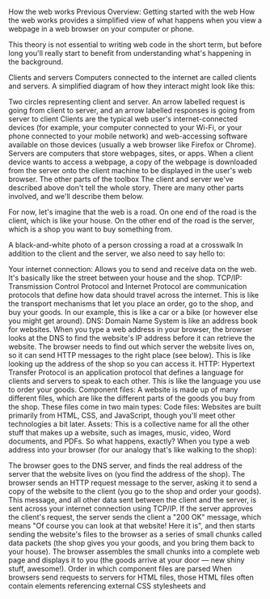 How the web works
Previous
Overview: Getting started with the web
How the web works provides a simplified view of what happens when you view a webpage in a web browser on your computer or phone.

This theory is not essential to writing web code in the short term, but before long you'll really start to benefit from understanding what's happening in the background.

Clients and servers
Computers connected to the internet are called clients and servers. A simplified diagram of how they interact might look like this:

Two circles representing client and server. An arrow labelled request is going from client to server, and an arrow labelled responses is going from server to client
Clients are the typical web user's internet-connected devices (for example, your computer connected to your Wi-Fi, or your phone connected to your mobile network) and web-accessing software available on those devices (usually a web browser like Firefox or Chrome).
Servers are computers that store webpages, sites, or apps. When a client device wants to access a webpage, a copy of the webpage is downloaded from the server onto the client machine to be displayed in the user's web browser.
The other parts of the toolbox
The client and server we've described above don't tell the whole story. There are many other parts involved, and we'll describe them below.

For now, let's imagine that the web is a road. On one end of the road is the client, which is like your house. On the other end of the road is the server, which is a shop you want to buy something from.

A black-and-white photo of a person crossing a road at a crosswalk
In addition to the client and the server, we also need to say hello to:

Your internet connection: Allows you to send and receive data on the web. It's basically like the street between your house and the shop.
TCP/IP: Transmission Control Protocol and Internet Protocol are communication protocols that define how data should travel across the internet. This is like the transport mechanisms that let you place an order, go to the shop, and buy your goods. In our example, this is like a car or a bike (or however else you might get around).
DNS: Domain Name System is like an address book for websites. When you type a web address in your browser, the browser looks at the DNS to find the website's IP address before it can retrieve the website. The browser needs to find out which server the website lives on, so it can send HTTP messages to the right place (see below). This is like looking up the address of the shop so you can access it.
HTTP: Hypertext Transfer Protocol is an application protocol that defines a language for clients and servers to speak to each other. This is like the language you use to order your goods.
Component files: A website is made up of many different files, which are like the different parts of the goods you buy from the shop. These files come in two main types:
Code files: Websites are built primarily from HTML, CSS, and JavaScript, though you'll meet other technologies a bit later.
Assets: This is a collective name for all the other stuff that makes up a website, such as images, music, video, Word documents, and PDFs.
So what happens, exactly?
When you type a web address into your browser (for our analogy that's like walking to the shop):

The browser goes to the DNS server, and finds the real address of the server that the website lives on (you find the address of the shop).
The browser sends an HTTP request message to the server, asking it to send a copy of the website to the client (you go to the shop and order your goods). This message, and all other data sent between the client and the server, is sent across your internet connection using TCP/IP.
If the server approves the client's request, the server sends the client a "200 OK" message, which means "Of course you can look at that website! Here it is", and then starts sending the website's files to the browser as a series of small chunks called data packets (the shop gives you your goods, and you bring them back to your house).
The browser assembles the small chunks into a complete web page and displays it to you (the goods arrive at your door — new shiny stuff, awesome!).
Order in which component files are parsed
When browsers send requests to servers for HTML files, those HTML files often contain <link> elements referencing external CSS stylesheets and <script> elements referencing external JavaScript scripts. It's important to know the order in which those files are parsed by the browser as the browser loads the page:

The browser parses the HTML file first, and that leads to the browser recognizing any <link>-element references to external CSS stylesheets and any <script>-element references to scripts.
As the browser parses the HTML, it sends requests back to the server for any CSS files it has found from <link> elements, and any JavaScript files it has found from <script> elements, and from those, then parses the CSS and JavaScript.
The browser generates an in-memory DOM tree from the parsed HTML, generates an in-memory CSSOM structure from the parsed CSS, and compiles and executes the parsed JavaScript.
As the browser builds the DOM tree and applies the styles from the CSSOM tree and executes the JavaScript, a visual representation of the page is painted to the screen, and the user sees the page content and can begin to interact with it.
DNS explained
Real web addresses aren't the nice, memorable strings you type into your address bar to find your favorite websites. They are special numbers that look like this: 192.0.2.172.

This is called an IP address, and it represents a unique location on the web. However, it's not very easy to remember, is it? That's why the Domain Name System was invented. This system uses special servers that match up a web address you type into your browser (like "mozilla.org") to the website's real (IP) address.

Websites can be reached directly via their IP addresses. You can use a DNS lookup tool to find the IP address of a website.

Packets explained
Earlier we used the term "packets" to describe the format in which the data is transferred between the client and server. What do we mean here? Basically, when data is sent across the web, it is sent in thousands of small chunks. There are multiple reasons why data is sent in small packets. They are sometimes dropped or corrupted, and it's easier to replace small chunks when this happens. Additionally, the packets can be routed along different paths, making the exchange faster and allowing many different users to download the same website at the same time. If each website was sent as a single big chunk, only one user could download it at a time, which obviously would make the web very inefficient and not much fun to use.

See also
How the Internet works
HTTP — an Application-Level Protocol
HTTP: Let's GET It On!
HTTP: Response Codes

